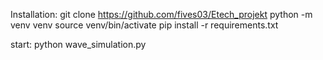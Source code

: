 Installation:
git clone https://github.com/fives03/Etech_projekt
python -m venv venv
source venv/bin/activate
pip install -r requirements.txt

start:
python wave_simulation.py
